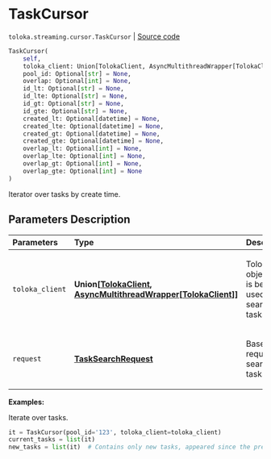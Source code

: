 # TaskCursor
`toloka.streaming.cursor.TaskCursor` | [Source code](https://github.com/Toloka/toloka-kit/blob/v0.1.24/src/streaming/cursor.py#L262)

```python
TaskCursor(
    self,
    toloka_client: Union[TolokaClient, AsyncMultithreadWrapper[TolokaClient]],
    pool_id: Optional[str] = None,
    overlap: Optional[int] = None,
    id_lt: Optional[str] = None,
    id_lte: Optional[str] = None,
    id_gt: Optional[str] = None,
    id_gte: Optional[str] = None,
    created_lt: Optional[datetime] = None,
    created_lte: Optional[datetime] = None,
    created_gt: Optional[datetime] = None,
    created_gte: Optional[datetime] = None,
    overlap_lt: Optional[int] = None,
    overlap_lte: Optional[int] = None,
    overlap_gt: Optional[int] = None,
    overlap_gte: Optional[int] = None
)
```

Iterator over tasks by create time.

## Parameters Description

| Parameters | Type | Description |
| :----------| :----| :-----------|
`toloka_client`|**Union\[[TolokaClient](toloka.client.TolokaClient.md), [AsyncMultithreadWrapper](toloka.util.async_utils.AsyncMultithreadWrapper.md)\[[TolokaClient](toloka.client.TolokaClient.md)\]\]**|<p>TolokaClient object that is being used to search tasks.</p>
`request`|**[TaskSearchRequest](toloka.client.search_requests.TaskSearchRequest.md)**|<p>Base request to search tasks by.</p>

**Examples:**

Iterate over tasks.

```python
it = TaskCursor(pool_id='123', toloka_client=toloka_client)
current_tasks = list(it)
new_tasks = list(it)  # Contains only new tasks, appeared since the previous call.
```
